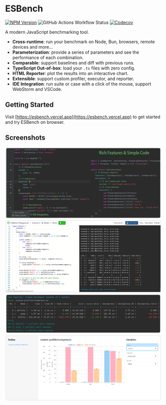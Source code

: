 # ESBench

[![NPM Version](https://img.shields.io/npm/v/esbench?style=flat-square)](https://www.npmjs.com/package/esbench)
![GitHub Actions Workflow Status](https://img.shields.io/github/actions/workflow/status/ESBenchmark/ESBench/test.yml?style=flat-square)
[![Codecov](https://img.shields.io/codecov/c/gh/ESBenchmark/ESBench?style=flat-square)](https://codecov.io/gh/ESBenchmark/ESBench)

A modern JavaScript benchmarking tool.

- **Cross-runtime**: run your benchmark on Node, Bun, browsers, remote devices and more...
- **Parameterization**: provide a series of parameters and see the performance of each combination.
- **Comparable**: support baselines and diff with previous runs.
- **TypeScript Out-of-box**: load your `.ts` files with zero config.
- **HTML Reporter**: plot the results into an interactive chart.
- **Extensible**: support custom profiler, executor, and reporter.
- **IDE Integration**: run suite or case with a click of the mouse, support WebStorm and VSCode.

## Getting Started

Visit [https://esbench.vercel.app](https://esbench.vercel.app) to get started and try ESBench on browser.

## Screenshots

![Rich Features & Simple Code](https://github.com/ESBenchmark/ESBench/raw/master/docs/assets/suite-and-config.webp)
![Playground](https://github.com/ESBenchmark/ESBench/raw/master/docs/assets/playground.webp)
![Text Report](https://github.com/ESBenchmark/ESBench/raw/master/docs/assets/text-report.webp)
![HTML Report](https://github.com/ESBenchmark/ESBench/raw/master/docs/assets/html-report-metrics.webp)

